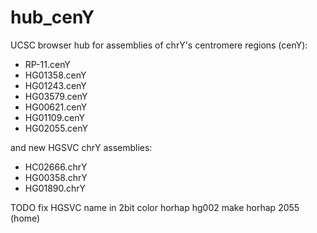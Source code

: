 # hub_cenY

UCSC browser hub for assemblies of chrY's centromere regions (cenY):

- RP-11.cenY
- HG01358.cenY
- HG01243.cenY
- HG03579.cenY
- HG00621.cenY
- HG01109.cenY
- HG02055.cenY

and new HGSVC chrY assemblies:

- HC02666.chrY
- HG00358.chrY
- HG01890.chrY

TODO
fix HGSVC name in 2bit
color horhap hg002
make horhap 2055 (home)

